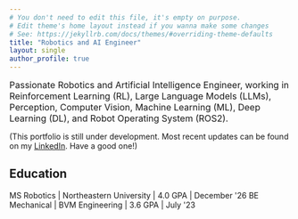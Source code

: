 ```yaml
---
# You don't need to edit this file, it's empty on purpose.
# Edit theme's home layout instead if you wanna make some changes
# See: https://jekyllrb.com/docs/themes/#overriding-theme-defaults
title: "Robotics and AI Engineer"
layout: single
author_profile: true
---
```


<!-- ## Robotics and AI Engineer -->

<p class="small">
<font size="3">
Passionate Robotics and Artificial Intelligence Engineer, working in Reinforcement Learning (RL), Large Language Models (LLMs), Perception, Computer Vision, Machine Learning (ML), Deep Learning (DL), and Robot Operating System (ROS2).

</font>
</p>

(This portfolio is still under development. Most recent updates can be found on my [LinkedIn](https://www.linkedin.com/in/keivalya). Have a good one!)

## Education

MS Robotics | Northeastern University | 4.0 GPA | December '26
BE Mechanical | BVM Engineering | 3.6 GPA | July '23
